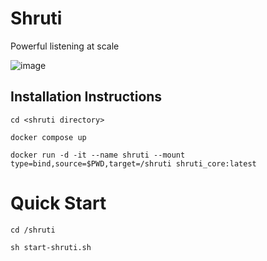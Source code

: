 # Shruti
Powerful listening at scale 

![image](https://user-images.githubusercontent.com/743783/147661243-e6a58536-d5e7-4036-9498-86b126cc1312.png)




## Installation Instructions

```
cd <shruti directory>

docker compose up

docker run -d -it --name shruti --mount type=bind,source=$PWD,target=/shruti shruti_core:latest

```

# Quick Start

```
cd /shruti

sh start-shruti.sh

```